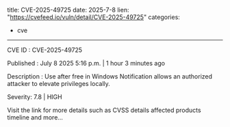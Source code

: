  
title: CVE-2025-49725
date: 2025-7-8
lien: "https://cvefeed.io/vuln/detail/CVE-2025-49725"
categories:
  - cve
---

CVE ID : CVE-2025-49725

Published :  July 8
2025
5:16 p.m. | 1 hour
3 minutes ago

Description : Use after free in Windows Notification allows an authorized attacker to elevate privileges locally.

Severity: 7.8 | HIGH

Visit the link for more details
such as CVSS details
affected products
timeline
and more...
